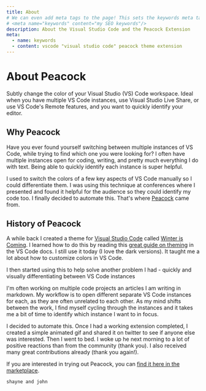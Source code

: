 ```yaml
---
title: About
# We can even add meta tags to the page! This sets the keywords meta tag.
# <meta name="keywords" content="my SEO keywords"/>
description: About the Visual Studio Code and the Peacock Extension
meta:
  - name: keywords
  - content: vscode "visual studio code" peacock theme extension
---
```


# About Peacock

Subtly change the color of your Visual Studio (VS) Code workspace. Ideal when you have multiple VS Code instances, use Visual Studio Live Share, or use VS Code's Remote features, and you want to quickly identify your editor.

## Why Peacock

Have you ever found yourself switching between multiple instances of VS Code, while trying to find which one you were looking for? I often have multiple instances open for coding, writing, and pretty much everything I do with text. Being able to quickly identify each instance is super helpful.

I used to switch the colors of a few key aspects of VS Code manually so I could differentiate them. I was using this technique at conferences where I presented and found it helpful for the audience so they could identify my code too. I finally decided to automate this. That's where [Peacock](https://marketplace.visualstudio.com/items?itemName=johnpapa.vscode-peacock&wt.mc_id=vscodepeacock-github-jopapa) came from.

## History of Peacock

A while back I created a theme for [Visual Studio Code](https://code.visualstudio.com?wt.mc_id=vscodepeacock-github-jopapa) called [Winter is Coming](https://marketplace.visualstudio.com/items?itemName=johnpapa.winteriscoming&wt.mc_id=vscodepeacock-github-jopapa). I learned how to do this by reading this [great guide on theming](https://code.visualstudio.com/api/extension-capabilities/theming?wt.mc_id=vscodepeacock-github-jopapa) in the VS Code docs. I still use it today (I love the dark versions). It taught me a lot about how to customize colors in VS Code.

I then started using this to help solve another problem I had - quickly and visually differentiating between VS Code instances

I'm often working on multiple code projects an articles I am writing in markdown. My workflow is to open different separate VS Code instances for each, as they are often unrelated to each other. As my mind shifts between the work, I find myself cycling through the instances and it takes me a bit of time to identify which instance I want to in focus.

I decided to automate this. Once I had a working extension completed, I created a simple animated gif and shared it on twitter to see if anyone else was interested. Then I went to bed. I woke up he next morning to a lot of positive reactions than from the community (thank you). I also received many great contributions already (thank you again!).

If you are interested in trying out Peacock, you can [find it here in the marketplace](https://marketplace.visualstudio.com/items?itemName=johnpapa.vscode-peacock&wt.mc_id=vscodepeacock-github-jopapa).

`shayne and john`